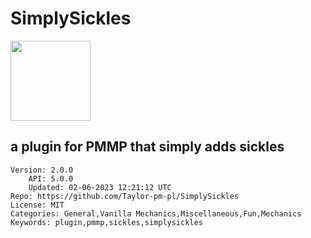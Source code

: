 # SimplySickles
<img src="https://raw.githubusercontent.com/Taylor-pm-pl/SimplySickles/cb0c3fc72a4fbbd6229a8dae4b91f2525ee281e9/icon.png" width="128" height="128" />

## a plugin for PMMP that simply adds sickles
```properties
Version: 2.0.0
    API: 5.0.0
    Updated: 02-06-2023 12:21:12 UTC
Repo: https://github.com/Taylor-pm-pl/SimplySickles
License: MIT
Categories: General,Vanilla Mechanics,Miscellaneous,Fun,Mechanics
Keywords: plugin,pmmp,sickles,simplysickles
```